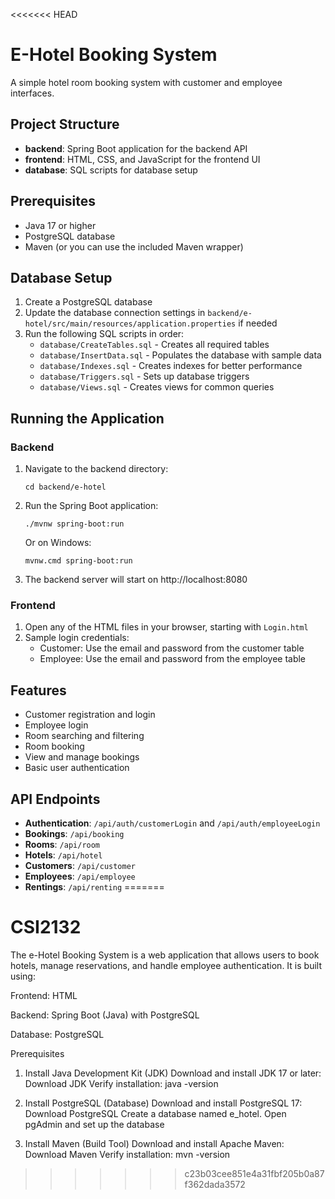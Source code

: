 <<<<<<< HEAD
# E-Hotel Booking System

A simple hotel room booking system with customer and employee interfaces.

## Project Structure

- **backend**: Spring Boot application for the backend API
- **frontend**: HTML, CSS, and JavaScript for the frontend UI
- **database**: SQL scripts for database setup

## Prerequisites

- Java 17 or higher
- PostgreSQL database
- Maven (or you can use the included Maven wrapper)

## Database Setup

1. Create a PostgreSQL database
2. Update the database connection settings in `backend/e-hotel/src/main/resources/application.properties` if needed
3. Run the following SQL scripts in order:
   - `database/CreateTables.sql` - Creates all required tables
   - `database/InsertData.sql` - Populates the database with sample data
   - `database/Indexes.sql` - Creates indexes for better performance
   - `database/Triggers.sql` - Sets up database triggers
   - `database/Views.sql` - Creates views for common queries

## Running the Application

### Backend

1. Navigate to the backend directory:
   ```
   cd backend/e-hotel
   ```

2. Run the Spring Boot application:
   ```
   ./mvnw spring-boot:run
   ```
   
   Or on Windows:
   ```
   mvnw.cmd spring-boot:run
   ```

3. The backend server will start on http://localhost:8080

### Frontend

1. Open any of the HTML files in your browser, starting with `Login.html`
2. Sample login credentials:
   - Customer: Use the email and password from the customer table
   - Employee: Use the email and password from the employee table

## Features

- Customer registration and login
- Employee login
- Room searching and filtering
- Room booking
- View and manage bookings
- Basic user authentication

## API Endpoints

- **Authentication**: `/api/auth/customerLogin` and `/api/auth/employeeLogin`
- **Bookings**: `/api/booking`
- **Rooms**: `/api/room`
- **Hotels**: `/api/hotel`
- **Customers**: `/api/customer`
- **Employees**: `/api/employee`
- **Rentings**: `/api/renting`
=======
# CSI2132

The e-Hotel Booking System is a web application that allows users to book hotels, manage reservations, and handle employee authentication. It is built using:

Frontend: HTML 

Backend: Spring Boot (Java) with PostgreSQL

Database: PostgreSQL

Prerequisites

1. Install Java Development Kit (JDK)
Download and install JDK 17 or later: Download JDK
Verify installation:
java -version

 2. Install PostgreSQL (Database)
 Download and install PostgreSQL 17: Download PostgreSQL
Create a database named e_hotel.
Open pgAdmin and set up the database

 3. Install Maven (Build Tool)
Download and install Apache Maven: Download Maven
Verify installation:
mvn -version
>>>>>>> c23b03cee851e4a31fbf205b0a87f362dada3572
